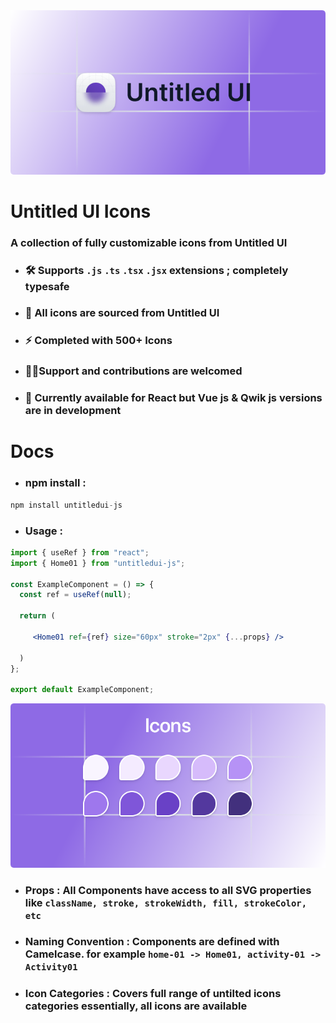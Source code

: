 <img src="./public/logo.png">

# Untitled UI Icons

### A collection of fully customizable icons from Untitled UI

- ### 🛠 Supports `.js` `.ts` `.tsx` `.jsx` extensions ; completely typesafe
- ### 🚀 All icons are sourced from Untitled UI
- ### ⚡ Completed with **500+** Icons
- ### 🤝🏽Support and contributions are welcomed
- ### 🤗 Currently available for React but Vue js & Qwik js versions are in development

# Docs

- ### npm install :

```js
npm install untitledui-js
```

- ### Usage :

```jsx
import { useRef } from "react";
import { Home01 } from "untitledui-js";

const ExampleComponent = () => {
  const ref = useRef(null);
  
  return (

     <Home01 ref={ref} size="60px" stroke="2px" {...props} />

  )
};

export default ExampleComponent;
```

<img src="./public/icons.png">

- ### **Props** : All Components have access to all SVG properties like  `className, stroke, strokeWidth, fill, strokeColor, etc`

- ### **Naming Convention** : Components are defined with Camelcase. for example `home-01 -> Home01, activity-01 -> Activity01`

- ### **Icon Categories** : Covers full range of untilted icons categories essentially, all icons are available

